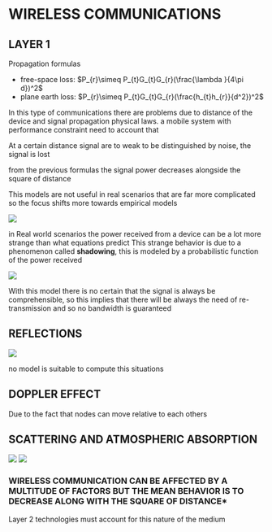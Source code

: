 # WIRELESS COMMUNICATIONS

## LAYER 1

Propagation formulas

- free-space loss: $P_{r}\simeq P_{t}G_{t}G_{r}(\frac{\lambda }{4\pi d})^2$ 
- plane earth loss: $P_{r}\simeq P_{t}G_{t}G_{r}(\frac{h_{t}h_{r}}{d^2})^2$ 

In this type of communications there are problems due to distance of the device and signal propagation physical laws. a mobile system with performance constraint need to account that

At a certain distance signal are to weak to be distinguished by noise, the signal is lost

from the previous formulas the signal power decreases alongside the square of distance

This models are not useful in real scenarios that are far more complicated so the focus shifts more towards empirical models

![](Pasted%20image%2020240222162731.png)

in Real world scenarios the power received from a device can be a lot more strange than what equations predict
This strange behavior is due to a phenomenon called **shadowing**, this is modeled by a probabilistic function of the power received

![](Pasted%20image%2020240222163341.png)

With this model there is no certain that the signal is always be comprehensible, so this implies that there will be always the need of re-transmission and so no bandwidth is guaranteed 

## REFLECTIONS

![](Pasted%20image%2020240222163915.png)

no model is suitable to compute this situations

## DOPPLER EFFECT 

Due to the fact that nodes can move relative to each others

## SCATTERING AND ATMOSPHERIC ABSORPTION

![](Pasted%20image%2020240222164510.png)
![](Pasted%20image%2020240222164529.png)

### WIRELESS COMMUNICATION CAN BE AFFECTED BY A MULTITUDE OF FACTORS BUT THE MEAN BEHAVIOR IS TO DECREASE ALONG WITH THE SQUARE OF **DISTANCE***

Layer 2 technologies must account for this nature of the medium